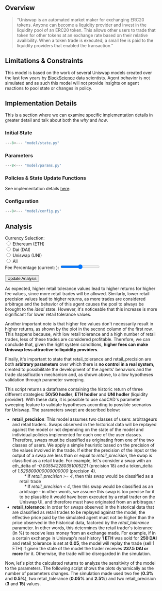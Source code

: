 ## Overview
> "Uniswap is an automated market maker for exchanging ERC20 tokens. Anyone can become a liquidity provider and invest in the liquidity pool of an ERC20 token. This allows other users to trade that token for other tokens at an exchange rate based on their relative availibility. When a token trade is executed, a small fee is paid to the liquidity providers that enabled the transaction."

## Limitations & Constraints
This model is based on the work of several Uniswap models created over the last few years by [BlockScience](https://block.science) data scientists. Agent behavior is not simulated and as such this model will not provide insights on agent reactions to pool state or changes in policy.

## Implementation Details
This is a section where we can examine specific implementation details in greater detail and talk about both the *why* and *how*.

### Initial State
```python
---8<--- "model/state.py"
```

### Parameters
```python
---8<--- "model/params.py"
```

### Policies & State Update Functions
See implementation details [here](updates.md).

### Configuration
```python
---8<--- "model/config.py"
```

## Analysis
<div id="analysis">
    <div class="spacer"></div>
    <div id="controls">
        <div>
            <span>Currency Selection:</span>
            <br />
            <input id="river-selection-blue" name="river-selection" value="blue" type="radio" class="radio">
            <label for="river-selection-blue">Ethereum (ETH)</label>
            <br />
            <input id="river-selection-white" name="river-selection" value="white" type="radio" class="radio">
            <label for="river-selection-white">Dai (DAI)</label>
            <br />
            <input id="river-selection-atbara" name="river-selection" value="atbara" type="radio" class="radio">
            <label for="river-selection-atbara">Uniswap (UNI)</label>
            <br />
            <input id="river-selection-all" name="river-selection" value="all" type="radio" class="radio">
            <label for="river-selection-all">All</label>
        </div>
        <div>
            <label for="reserve-selection">Fee Percentage (current: <span id="reserve-selection-details"></span>):</label>
            <input id="reserve-selection" type="range" min="0" max="100" step="10" class="slider">
            <br />
            <br />
            <div>
                <input type="button" id="run-simulation" class="button" value="Update Analysis">
            </div>
        </div>
    </div>
    <div class="spacer"></div>
    <div class="plots">
        <div id="ridgeline"></div>
    </div>
    <p>As expected, higher retail tolerance values lead to higher returns for higher fee values, since more retail trades will be allowed. Similarly, lower retail precision values lead to higher returns, as more trades are considered arbitrage and the behavior of this agent causes the pool to always be brought to the <i>ideal</i> state. However, it's noticeable that this increase is more significant for lower retail tolerance values.</p>
    <p>Another important note is that higher fee values don't necessarily result in higher returns, as shown by the plot in the second column of the first row. This happens because, with low retail tolerance and a high number of retail trades, less of these trades are considered profitable. Therefore, we can conclude that, given the right system conditions, <strong>higher fees can make Uniswap less attractive to liquidity providers</strong>.</p>
    <p>Finally, it's important to state that retail_tolerance and retail_precision are both <strong>arbitrary parameters</strong> over which there is <strong>no control in a real system</strong>, created to possibilitate the development of the agents' behaviors and the trade classification mechanism and, as shown above, to allow hypotheses validation through parameter sweeping.</p>
    <div class="plots">
        <div id="river-flow-rate"></div>
        <div id="reservoir-level"></div>
    </div>
    <p>This script returns a dataframe containing the historic return of three different strategies: <strong>50/50 hodler</strong>, <strong>ETH hodler</strong> and <strong>UNI hodler</strong> (liquidity provider). With these data, it is possible to use cadCAD's parameter sweeping feature to validate hypotheses according to possible scenarios for Uniswap. The parameters swept are described below:</p>
    <p>
        <ul>
            <li><strong>retail_precision</strong>: This model assumes two classes of users: arbitrageurs and retail traders. Swaps observed in the historical data will be replayed against the model or not depending on the state of the model and individual policies implemented for each one of the user classes. Therefore, swaps must be classified as originating from one of the two classes of users. We apply a simple heuristic based on the precision of the values involved in the trade. If either the precision of the input or the output of a swap are less than or equal to <em>retail_precision</em>, the swap is classified as a retail trade. For example, let's consider a swap with an eth_delta of <em>-0.005542280351005221</em> (precision 18) and a token_delta of <em>1.529800000000000000</em> (precision 4).
                <ul style="list-style: none">
                    <li>&nbsp;&nbsp;&nbsp;&nbsp;<em>*</em> If <em>retail_precision &gt;= 4</em>, then this swap would be classified as a retail trade</li>
                    <li>&nbsp;&nbsp;&nbsp;&nbsp;<em>*</em> If <em>retail_precision &lt; 4</em>, then this swap would be classified as an arbitrage - in other words, we assume this swap is too precise for it to be plausible it would have been executed by a retail trader on the Uniswap UI, and therefore must have originated from an arbitrageur</li>
                </ul>
            </li>
             <li><strong>retail_tolerance</strong>: In order for swaps observed in the historical data that are classified as retail trades to be replayed against the model, the effective price paid by the simulated agent must not be higher than the price observed in the historical data, factored by the <em>retail_tolerance</em> parameter. In other words, this determines the retail trader's tolerance (in %) to receive less money from an exchange made. For example, if in a certain exchange in Uniswap's real history <strong>1 ETH</strong> was sold for <strong>250 DAI</strong> and retail_tolerance is set at <strong>0.05</strong>, the model will replay the trade (sell 1 ETH) if given the state of the model the trader receives <strong>237.5 DAI or more</strong> for it. Otherwise, the trade will be disregarded in the simulation.</li>
        </ul>
    </p>
    <p>Now, let's plot the calculated returns to analyze the sensitivity of the model to the parameters. The following script shows the plots dynamically as the number of parameters changes. The simulation made used two fee (<strong>0.3%</strong> and <strong>0.5%</strong>), two retail_tolerance (<strong>0.05%</strong> and <strong>2.5%</strong>) and two retail_precision (<strong>3</strong> and <strong>15</strong>) values.</p>
    <div class="plots">
        <div id="donut"></div>
        <div id="scatter-plot"></div>
    </div>
</div>